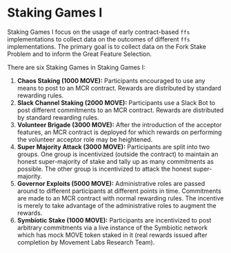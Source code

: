 # Staking Games I
Staking Games I focus on the usage of early contract-based `ffs` implementations to collect data on the outcomes of different `ffs` implementations. The primary goal is to collect data on the Fork Stake Problem and to inform the Great Feature Selection.

There are six Staking Games in Staking Games I:

1. **Chaos Staking (1000 MOVE):** Participants encouraged to use any means to post to an MCR contract. Rewards are distributed by standard rewarding rules.
2. **Slack Channel Staking (2000 MOVE):** Participants use a Slack Bot to post different commitments to an MCR contract. Rewards are distributed by standard rewarding rules. 
3. **Volunteer Brigade (3000 MOVE):** After the introduction of the acceptor features, an MCR contract is deployed for which rewards on performing the volunteer acceptor role may be heightened. 
4. **Super Majority Attack (3000 MOVE):** Participants are split into two groups. One group is incentivized (outside the contract) to maintain an honest super-majority of stake and tally up as many commitments as possible. The other group is incentivized to attack the honest super-majority.
5. **Governor Exploits (5000 MOVE):** Administrative roles are passed around to different participants at different points in time. Commitments are made to an MCR contract with normal rewarding rules. The incentive is merely to take advantage of the administrative roles to augment the rewards.
6. **Symbiotic Stake (1000 MOVE):** Participants are incentivized to post arbitrary commitments via a live instance of the Symbiotic network which has mock MOVE token staked in it (real rewards issued after completion by Movement Labs Research Team).